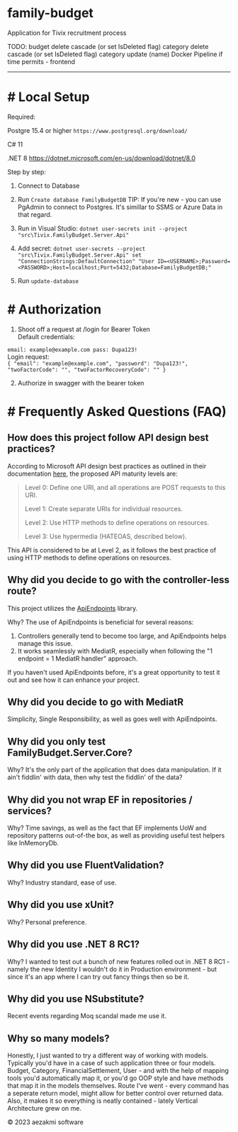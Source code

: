     
# family-budget

Application for Tivix recruitment process

TODO:
budget delete cascade (or set IsDeleted flag)
category delete cascade (or set IsDeleted flag)
category update (name)
Docker
Pipeline
if time permits - frontend

---
<h1># Local Setup </h1>

Required:

Postgre 15.4 or higher `https://www.postgresql.org/download/`

C# 11

.NET 8 https://dotnet.microsoft.com/en-us/download/dotnet/8.0

Step by step:
1. Connect to Database
2. Run `Create database FamilyBudgetDB`
TIP: If you're new - you can use PgAdmin to connect to Postgres. It's simillar to SSMS or Azure Data in that regard.

3. Run in Visual Studio: `dotnet user-secrets init --project "src\Tivix.FamilyBudget.Server.Api"`
4. Add secret:
`dotnet user-secrets --project "src\Tivix.FamilyBudget.Server.Api" set "ConnectionStrings:DefaultConnection" "User ID=<USERNAME>;Password=<PASSWORD>;Host=localhost;Port=5432;Database=FamilyBudgetDB;"`

5. Run `update-database`


<h1># Authorization </h1>

1. Shoot off a request at /login for Bearer Token</br>
Default credentials:


`email: example@example.com
pass: Dupa123!`
<br>
Login request:
</br>
`
{
  "email": "example@example.com",
  "password": "Dupa123!",
  "twoFactorCode": "",
  "twoFactorRecoveryCode": ""
}
`
</br>

2. Authorize in swagger with the bearer token

<h1># Frequently Asked Questions (FAQ)</h1>

<h2>How does this project follow API design best practices?</h2>
<p>According to Microsoft API design best practices as outlined in their documentation
    <a href="https://learn.microsoft.com/en-us/azure/architecture/best-practices/api-design" target="_blank">here</a>, the proposed API maturity levels are:</p>
<blockquote>
    <p>Level 0: Define one URI, and all operations are POST requests to this URI.</p>
    <p>Level 1: Create separate URIs for individual resources.</p>
    <p>Level 2: Use HTTP methods to define operations on resources.</p>
    <p>Level 3: Use hypermedia (HATEOAS, described below).</p>
</blockquote>
<p>This API is considered to be at Level 2, as it follows the best practice of using HTTP methods to define operations on resources.</p>

<h2>Why did you decide to go with the controller-less route?</h2>
<p>This project utilizes the <a href="https://github.com/ardalis/ApiEndpoints" target="_blank">ApiEndpoints</a> library.</p>
<p>Why? The use of ApiEndpoints is beneficial for several reasons:</p>
<ol>
    <li>Controllers generally tend to become too large, and ApiEndpoints helps manage this issue.</li>
    <li>It works seamlessly with MediatR, especially when following the "1 endpoint = 1 MediatR handler" approach.</li>
</ol>
<p>If you haven't used ApiEndpoints before, it's a great opportunity to test it out and see how it can enhance your project.</p>

<h2>Why did you decide to go with MediatR</h2>
<p>Simplicity, Single Responsibility, as well as goes well with ApiEndpoints.</p>

<h2>Why did you only test FamilyBudget.Server.Core?</h2>
<p>Why? It's the only part of the application that does data manipulation. If it ain't fiddlin' with data, then why test the fiddlin' of the data?</p>

<h2>Why did you not wrap EF in repositories / services?</h2>
<p>Why? Time savings, as well as the fact that EF implements UoW and repository patterns out-of-the box, as well as providing
useful test helpers like InMemoryDb.</p>

<h2>Why did you use FluentValidation?</h2>
<p>Why? Industry standard, ease of use.</p>

<h2>Why did you use xUnit?</h2>
<p>Why? Personal preference.</p>

<h2>Why did you use .NET 8 RC1?</h2>
<p>Why? I wanted to test out a bunch of new features rolled out in .NET 8 RC1 - namely the new Identity
I wouldn't do it in Production environment - but since it's an app where I can try out fancy things
then so be it.</p>

<h2>Why did you use NSubstitute?</h2>
<p>Recent events regarding Moq scandal made me use it.</p>

<h2>Why so many models?</h2>
<p>Honestly, I just wanted to try a different way of working with models. Typically you'd have in a case of such application three or four models.
Budget, Category, FinancialSettlement, User - and with the help of mapping tools you'd automatically map it, or you'd go OOP style and have methods that
map it in the models themselves. Route I've went - every command has a seperate return model, might allow for better control over returned data.
Also, it makes it so everything is neatly contained - lately Vertical Architecture grew on me.</p>

<footer>
    <p>&copy; 2023 aezakmi software</p>
</footer>
